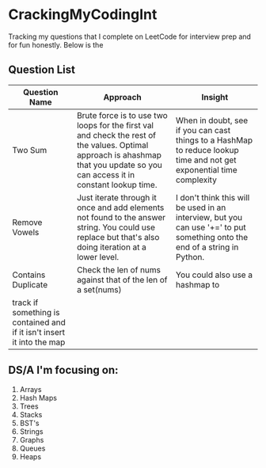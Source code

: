 # CrackingMyCodingInt

Tracking my questions that I complete on LeetCode for interview prep and for fun honestly. Below is the

## Question List

| Question Name | Approach | Insight |
| ----------- | ----------- | -------------- |
| Two Sum | Brute force is to use two loops for the first val and check the rest of the values. Optimal approach is ahashmap that you update so you can access it in constant lookup time. | When in doubt, see if you can cast things to a HashMap to reduce lookup time and not get exponential time complexity |
 | Remove Vowels | Just iterate through it once and add elements not found to the answer string. You could use replace but that's also doing iteration at a lower level. | I don't think this will be used in an interview, but you can use '+=' to put something onto the end of a string in Python. |
 | Contains Duplicate | Check the len of nums against that of the len of a set(nums) | You could also use a hashmap to
 track if something is contained and if it isn't insert it into the map |


## DS/A I'm focusing on:

1. Arrays
2. Hash Maps
3. Trees
4. Stacks
5. BST's
6. Strings
7. Graphs
8. Queues
9. Heaps
